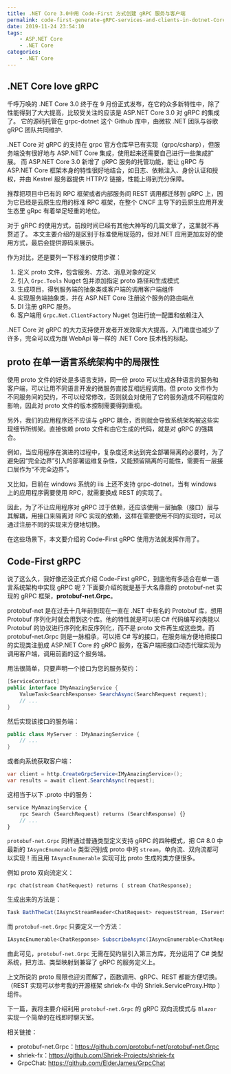 ```yaml
---
title: .NET Core 3.0中用 Code-First 方式创建 gRPC 服务与客户端
permalink: code-first-generate-gRPC-services-and-clients-in-dotnet-Core-3_0
date: 2019-11-24 23:54:10
tags:
    - ASP.NET Core
    - .NET Core
categories:
    - .NET Core
---
```


## .NET Core love gRPC

千呼万唤的 .NET Core 3.0 终于在 9 月份正式发布，在它的众多新特性中，除了性能得到了大大提高，比较受关注的应该是 ASP.NET Core 3.0 对 gRPC 的集成了。
它的源码托管在 grpc-dotnet 这个 Github 库中，由微软 .NET 团队与谷歌 gRPC 团队共同维护.

.NET Core 对 gRPC 的支持在 grpc 官方仓库早已有实现（grpc/csharp），但服务端没有很好地与 ASP.NET Core 集成，使用起来还需要自己进行一些集成扩展。
而 ASP.NET Core 3.0 新增了 gRPC 服务的托管功能，能让 gRPC 与 ASP.NET Core 框架本身的特性很好地结合，如日志、依赖注入、身份认证和授权，并由 Kestrel 服务器提供 HTTP/2 链接，性能上得到充分保障。

推荐把项目中已有的 RPC 框架或者内部服务间 REST 调用都迁移到 gRPC 上，因为它已经是云原生应用的标准 RPC 框架，在整个 CNCF 主导下的云原生应用开发生态里 gRpc 有着举足轻重的地位。

对于 gRPC 的使用方式，前段时间已经有其他大神写的几篇文章了，这里就不再赘述了。
本文主要介绍的是区别于标准使用规范的，但对.NET 应用更加友好的使用方式，最后会提供源码来展示。

作为对比，还是要列一下标准的使用步骤：

1. 定义 proto 文件，包含服务、方法、消息对象的定义
2. 引入 `Grpc.Tools` Nuget 包并添加指定 proto 路径和生成模式
3. 生成项目，得到服务端的抽象类或客户端的调用客户端组件
4. 实现服务端抽象类，并在 ASP.NET Core 注册这个服务的路由端点
5. DI 注册 gRPC 服务。
6. 客户端用 `Grpc.Net.ClientFactory` Nuget 包进行统一配置和依赖注入

.NET Core 对 gRPC 的大力支持使开发者开发效率大大提高，入门难度也减少了许多，完全可以成为跟 WebApi 等一样的 .NET Core 技术栈的标配。

## proto 在单一语言系统架构中的局限性

使用 proto 文件的好处是多语言支持，同一份 proto 可以生成各种语言的服务和客户端，可以让用不同语言开发的微服务直接互相远程调用。但 proto 文件作为不同服务间的契约，不可以经常修改，否则就会对使用了它的服务造成不同程度的影响，因此对 proto 文件的版本控制需要得到重视。

另外，我们的应用程序还不应该与 gRPC 耦合，否则就会导致系统架构被这些实现细节所绑架。直接依赖 proto 文件和由它生成的代码，就是对 gRPC 的强耦合。

例如，当应用程序在演进的过程中，复杂度还未达到完全部署隔离的必要时，为了避免因“完全边界”引入的部署运维复杂性，又能预留隔离的可能性，需要有一层接口层作为“不完全边界”。

又比如，目前在 windows 系统的 iis 上还不支持 grpc-dotnet，当有 windows 上的应用程序需要使用 RPC，就需要换成 REST 的实现了。

因此，为了不让应用程序对 gRPC 过于依赖，还应该使用一层抽象（接口）层与其解耦，用接口来隔离对 RPC 实现的依赖，这样在需要使用不同的实现时，可以通过注册不同的实现来方便地切换。

在这些场景下，本文要介绍的 Code-First gRPC 使用方法就发挥作用了。

## Code-First gRPC

说了这么久，我好像还没正式介绍 Code-First gRPC，到底他有多适合在单一语言系统架构中实现 gRPC 呢？下面要介绍的就是基于大名鼎鼎的 protobuf-net 实现的 gRPC 框架，**protobuf-net.Grpc**。

protobuf-net 是在过去十几年前到现在一直在 .NET 中有名的 Protobuf 库，想用 Protobuf 序列化时就会用到这个库。他的特性就是可以把 C# 代码编写的类能以 Protobuf 的协议进行序列化和反序列化，而不是 proto 文件再生成这些类。而 protobuf-net.Grpc 则是一脉相承，可以把 C# 写的接口，在服务端方便地把接口的实现类注册成 ASP.NET Core 的 gRPC 服务，在客户端把接口动态代理实现为调用客户端，调用前面的这个服务端。

用法很简单，只要声明一个接口为您的服务契约：

```cs
[ServiceContract]
public interface IMyAmazingService {
    ValueTask<SearchResponse> SearchAsync(SearchRequest request);
    // ...
}
```

然后实现该接口的服务端：

```cs
public class MyServer : IMyAmazingService {
    // ...
}
```

或者向系统获取客户端：

```cs
var client = http.CreateGrpcService<IMyAmazingService>();
var results = await client.SearchAsync(request);
```

这相当于以下 .proto 中的服务：

```proto
service MyAmazingService {
    rpc Search (SearchRequest) returns (SearchResponse) {}
	// ...
}
```

`protobuf-net.Grpc` 同样通过普通类型定义支持 gRPC 的四种模式，把 C# 8.0 中最新的 `IAsyncEnumerable` 类型识别成 proto 中的 `stream`，单向流、双向流都可以实现！而且用 `IAsyncEnumerable` 实现可比 proto 生成的类方便很多。

例如 proto 双向流定义：

```
rpc chat(stream ChatRequest) returns ( stream ChatResponse);
```

生成出来的方法是：

```cs
Task BathTheCat(IAsyncStreamReader<ChatRequest> requestStream, IServerStreamWriter<ChatResponse> responseStream)
```

而 `protobuf-net.Grpc` 只要定义一个方法：

```cs
IAsyncEnumerable<ChatResponse> SubscribeAsync(IAsyncEnumerable<ChatRequest> requestStream);
```

由此可见，`protobuf-net.Grpc` 无需在契约层引入第三方库，充分运用了 C# 类型系统，把方法、类型映射到兼容了 gRPC 的服务定义上。

上文所说的 proto 局限也迎刃而解了，函数调用、gRPC、REST 都能方便切换。（REST 实现可以参考我的开源框架 shriek-fx 中的 Shriek.ServiceProxy.Http ）组件。

下一篇，我将主要介绍利用 `protobuf-net.Grpc` 的 gRPC 双向流模式与 `Blazor` 实现一个简单的在线即时聊天室。

相关链接：

-   protobuf-net.Grpc：https://github.com/protobuf-net/protobuf-net.Grpc
-   shriek-fx：https://github.com/Shriek-Projects/shriek-fx
-   GrpcChat: https://github.com/ElderJames/GrpcChat
